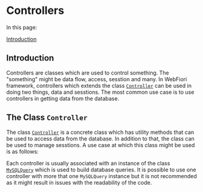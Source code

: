# Controllers

<meta name="description" content="Learn about controllers and why to use them.">

In this page:

[Introduction](#introduction)

## Introduction

Controllers are classes which are used to control something. The "something" might be data flow, access, sesstion and many. In WebFiori framework, controllers which extends the class [`Controller`](https://webfiori.com/docs/webfiori/logic/Controller) can be used in doing two things, data and sesstions. The most common use case is to use controllers in getting data from the database.

## The Class `Controller`

The class [`Controller`](https://webfiori.com/docs/webfiori/logic/Controller) is a concrete class which has utility methods that can be used to access data from the database. In addition to that, the class can be used to manage sesstions. A use case at which this class might be used is as follows:

Each controller is usually associated with an instance of the class [`MySQLQuery`](https://webfiori.com/docs/phMySql/MySQLQuery) which is used to build database queries. It is possible to use one controller with more that one `MySQLQuery` instance but it is not recommended as it might result in issues with the readability of the code.




